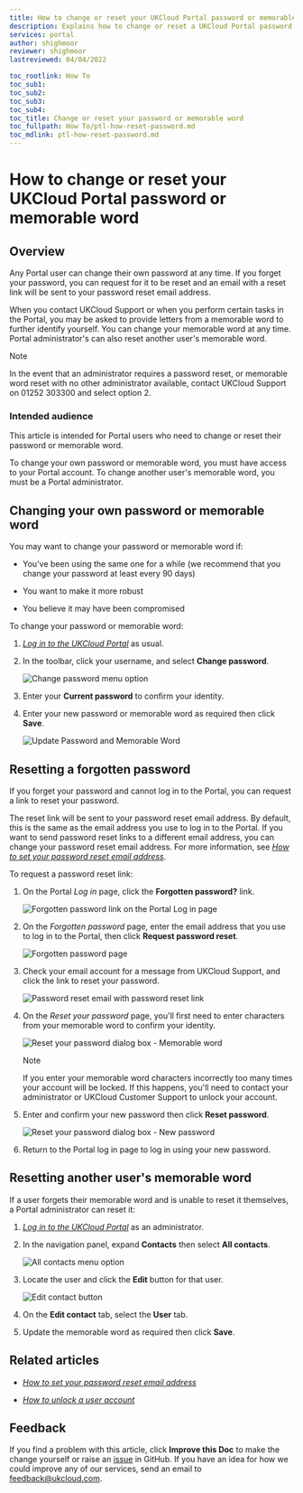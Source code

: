 ```yaml
---
title: How to change or reset your UKCloud Portal password or memorable word
description: Explains how to change or reset a UKCloud Portal password or memorable word
services: portal
author: shighmoor
reviewer: shighmoor
lastreviewed: 04/04/2022

toc_rootlink: How To
toc_sub1:
toc_sub2:
toc_sub3:
toc_sub4:
toc_title: Change or reset your password or memorable word
toc_fullpath: How To/ptl-how-reset-password.md
toc_mdlink: ptl-how-reset-password.md
---
```


# How to change or reset your UKCloud Portal password or memorable word

## Overview

Any Portal user can change their own password at any time. If you forget your password, you can request for it to be reset and an email with a reset link will be sent to your password reset email address.

When you contact UKCloud Support or when you perform certain tasks in the Portal, you may be asked to provide letters from a memorable word to further identify yourself. You can change your memorable word at any time. Portal administrator's can also reset another user's memorable word.

> [!NOTE]
> In the event that an administrator requires a password reset, or memorable word reset with no other administrator available, contact UKCloud Support on 01252 303300 and select option 2.

### Intended audience

This article is intended for Portal users who need to change or reset their password or memorable word.

To change your own password or memorable word, you must have access to your Portal account. To change another user's memorable word, you must be a Portal administrator.

## Changing your own password or memorable word

You may want to change your password or memorable word if:

- You've been using the same one for a while (we recommend that you change your password at least every 90 days)

- You want to make it more robust

- You believe it may have been compromised

To change your password or memorable word:

1. [*Log in to the UKCloud Portal*](ptl-gs.md#logging-in-to-the-ukcloud-portal) as usual.

2. In the toolbar, click your username, and select **Change password**.

   ![Change password menu option](images/ptl-mnu-change-password.png)

3. Enter your **Current password** to confirm your identity.

4. Enter your new password or memorable word as required then click **Save**.

   ![Update Password and Memorable Word](images/ptl-update-password.png)

## Resetting a forgotten password

If you forget your password and cannot log in to the Portal, you can request a link to reset your password.

The reset link will be sent to your password reset email address. By default, this is the same as the email address you use to log in to the Portal. If you want to send password reset links to a different email address, you can change your password reset email address. For more information, see [*How to set your password reset email address*](ptl-how-change-email-address.md).

To request a password reset link:

1. On the Portal *Log in* page, click the **Forgotten password?** link.

   ![Forgotten password link on the Portal Log in page](images/ptl-forgotten-password-link.png)

2. On the *Forgotten password* page, enter the email address that you use to log in to the Portal, then click **Request password reset**.

   ![Forgotten password page](images/ptl-forgotten-password.png)

3. Check your email account for a message from UKCloud Support, and click the link to reset your password.

   ![Password reset email with password reset link](images/ptl-forgotten-password-email.png)

4. On the *Reset your password* page, you'll first need to enter characters from your memorable word to confirm your identity.

   ![Reset your password dialog box - Memorable word](images/ptl-forgotten-password-reset-memword.png)

   > [!NOTE]
   > If you enter your memorable word characters incorrectly too many times your account will be locked. If this happens, you'll need to contact your administrator or UKCloud Customer Support to unlock your account.

5. Enter and confirm your new password then click **Reset password**.

   ![Reset your password dialog box - New password](images/ptl-forgotten-password-reset.png)

6. Return to the Portal log in page to log in using your new password.

## Resetting another user's memorable word

If a user forgets their memorable word and is unable to reset it themselves, a Portal administrator can reset it:

1. [*Log in to the UKCloud Portal*](ptl-gs.md#logging-in-to-the-ukcloud-portal) as an administrator.

2. In the navigation panel, expand **Contacts** then select **All contacts**.

   ![All contacts menu option](images/ptl-mnu-all-contacts.png)

3. Locate the user and click the **Edit** button for that user.

   ![Edit contact button](images/ptl-contact-btn-edit.png)

4. On the **Edit contact** tab, select the **User** tab.

5. Update the memorable word as required then click **Save**.

## Related articles

- [*How to set your password reset email address*](ptl-how-change-email-address.md)

- [*How to unlock a user account*](ptl-how-unlock-account.md)

## Feedback

If you find a problem with this article, click **Improve this Doc** to make the change yourself or raise an [issue](https://github.com/UKCloud/documentation/issues) in GitHub. If you have an idea for how we could improve any of our services, send an email to <feedback@ukcloud.com>.
